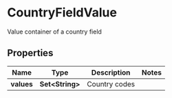

# CountryFieldValue

Value container of a country field

## Properties

| Name | Type | Description | Notes |
|------------ | ------------- | ------------- | -------------|
|**values** | **Set&lt;String&gt;** | Country codes |  |




